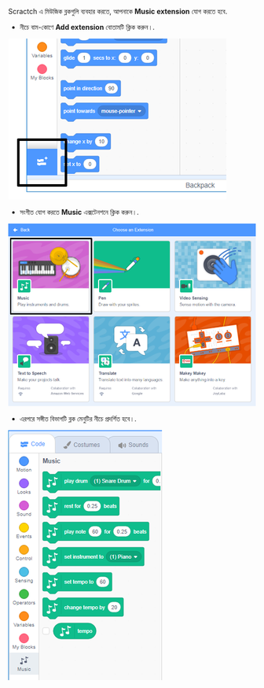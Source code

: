 Scractch এ মিউজিক ব্লকগুলি ব্যবহার করতে, আপনাকে **Music extension** যোগ করতে হবে.

+ নীচে বাম-কোণে **Add extension** বোতামটি ক্লিক করুন।.

![add extension button highlighted](images/add-extension-annotated.png)

+ সংগীত যোগ করতে **Music** এক্সটেনশনে ক্লিক করুন।.

![music extension highlighted](images/click-music-annotated.png)

+ এরপরে সঙ্গীত বিভাগটি ব্লক মেনুটির নীচে প্রদর্শিত হবে।.

![music extension blocks](images/music-extension-blocks.png)